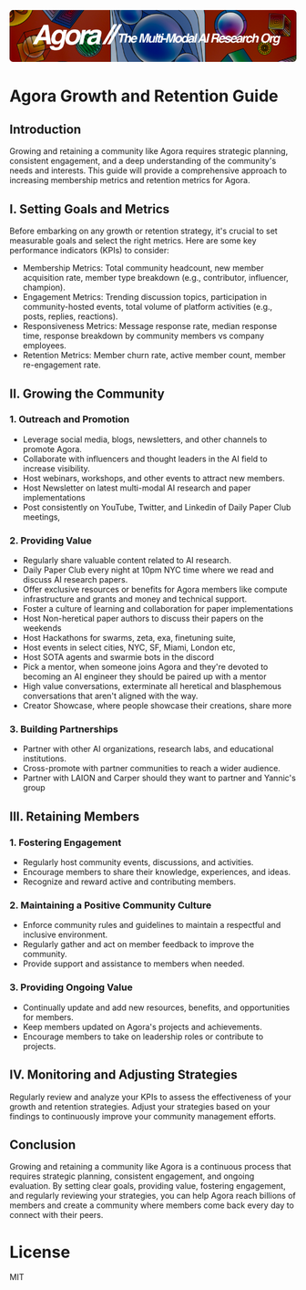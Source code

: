 [![Multi-Modality](agorabanner.png)](https://discord.gg/qUtxnK2NMf)

Agora Growth and Retention Guide
================================

Introduction
------------

Growing and retaining a community like Agora requires strategic planning, consistent engagement, and a deep understanding of the community's needs and interests. This guide will provide a comprehensive approach to increasing membership metrics and retention metrics for Agora.

I. Setting Goals and Metrics
----------------------------

Before embarking on any growth or retention strategy, it's crucial to set measurable goals and select the right metrics. Here are some key performance indicators (KPIs) to consider:

-   Membership Metrics: Total community headcount, new member acquisition rate, member type breakdown (e.g., contributor, influencer, champion).
-   Engagement Metrics: Trending discussion topics, participation in community-hosted events, total volume of platform activities (e.g., posts, replies, reactions).
-   Responsiveness Metrics: Message response rate, median response time, response breakdown by community members vs company employees.
-   Retention Metrics: Member churn rate, active member count, member re-engagement rate.

II. Growing the Community
-------------------------

### 1\. Outreach and Promotion

-   Leverage social media, blogs, newsletters, and other channels to promote Agora.
-   Collaborate with influencers and thought leaders in the AI field to increase visibility.
-   Host webinars, workshops, and other events to attract new members.
-   Host Newsletter on latest multi-modal AI research and paper implementations
-   Post consistently on YouTube, Twitter, and Linkedin of Daily Paper Club meetings,

### 2\. Providing Value

-   Regularly share valuable content related to AI research.
-   Daily Paper Club every night at 10pm NYC time where we read and discuss AI research papers.
-   Offer exclusive resources or benefits for Agora members like compute infrastructure and grants and money and technical support.
-   Foster a culture of learning and collaboration for paper implementations
-   Host Non-heretical paper authors to discuss their papers on the weekends
-   Host Hackathons for swarms, zeta, exa, finetuning suite,
-   Host events in select cities, NYC, SF, Miami, London etc,
-   Host SOTA agents and swarmie bots in the discord
-   Pick a mentor, when someone joins Agora and they're devoted to becoming an AI engineer they should be paired up with a mentor
-   High value conversations, exterminate all heretical and blasphemous conversations that aren't aligned with the way.
-   Creator Showcase, where people showcase their creations, share more

### 3\. Building Partnerships

-   Partner with other AI organizations, research labs, and educational institutions.
-   Cross-promote with partner communities to reach a wider audience.
-   Partner with LAION and Carper should they want to partner and Yannic's group

III. Retaining Members
----------------------

### 1\. Fostering Engagement

-   Regularly host community events, discussions, and activities.
-   Encourage members to share their knowledge, experiences, and ideas.
-   Recognize and reward active and contributing members.

### 2\. Maintaining a Positive Community Culture

-   Enforce community rules and guidelines to maintain a respectful and inclusive environment.
-   Regularly gather and act on member feedback to improve the community.
-   Provide support and assistance to members when needed.

### 3\. Providing Ongoing Value

-   Continually update and add new resources, benefits, and opportunities for members.
-   Keep members updated on Agora's projects and achievements.
-   Encourage members to take on leadership roles or contribute to projects.

IV. Monitoring and Adjusting Strategies
---------------------------------------

Regularly review and analyze your KPIs to assess the effectiveness of your growth and retention strategies. Adjust your strategies based on your findings to continuously improve your community management efforts.

Conclusion
----------

Growing and retaining a community like Agora is a continuous process that requires strategic planning, consistent engagement, and ongoing evaluation. By setting clear goals, providing value, fostering engagement, and regularly reviewing your strategies, you can help Agora reach billions of members and create a community where members come back every day to connect with their peers.


# License
MIT



